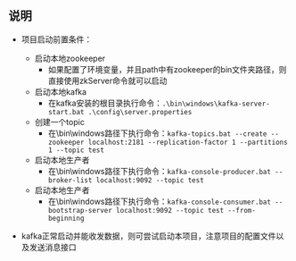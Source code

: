 ## 说明
- 项目启动前置条件：
    - 启动本地zookeeper
        - 如果配置了环境变量，并且path中有zookeeper的bin文件夹路径，则直接使用zkServer命令就可以启动
    - 启动本地kafka
        - 在kafka安装的根目录执行命令：`.\bin\windows\kafka-server-start.bat .\config\server.properties`
    - 创建一个topic
        - 在\bin\windows路径下执行命令：`kafka-topics.bat --create --zookeeper localhost:2181 --replication-factor 1 --partitions 1 --topic test`
    - 启动本地生产者
        - 在\bin\windows路径下执行命令：`kafka-console-producer.bat --broker-list localhost:9092 --topic test`
    - 启动本地生产者
        - 在\bin\windows路径下执行命令：`kafka-console-consumer.bat --bootstrap-server localhost:9092 --topic test --from-beginning`

- kafka正常启动并能收发数据，则可尝试启动本项目，注意项目的配置文件以及发送消息接口
